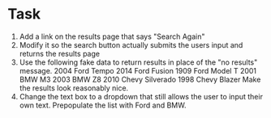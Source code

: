 Task
========
1) Add a link on the results page that says "Search Again"
2) Modify it so the search button actually submits the users input and returns the results page
3) Use the following fake data to return results in place of the "no results" message. 
		2004 Ford Tempo
		2014 Ford Fusion
		1909 Ford Model T
		2001 BMW M3
		2003 BMW Z8
		2010 Chevy Silverado
		1998 Chevy Blazer
   Make the results look reasonably nice.
4) Change the text box to a dropdown that still allows the user to input their own text. Prepopulate the list with Ford and BMW.